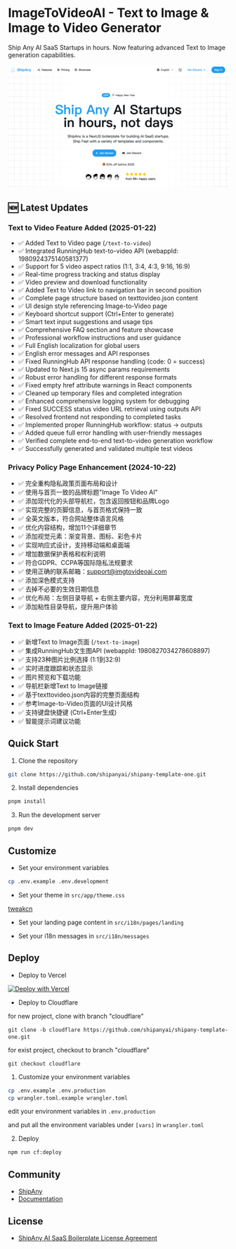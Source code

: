 # ImageToVideoAI - Text to Image & Image to Video Generator

Ship Any AI SaaS Startups in hours. Now featuring advanced Text to Image generation capabilities.

![preview](preview.png)

## 🆕 Latest Updates

### Text to Video Feature Added (2025-01-22)
- ✅ Added Text to Video page (`/text-to-video`)
- ✅ Integrated RunningHub text-to-video API (webappId: 1980924375140581377)
- ✅ Support for 5 video aspect ratios (1:1, 3:4, 4:3, 9:16, 16:9)
- ✅ Real-time progress tracking and status display
- ✅ Video preview and download functionality
- ✅ Added Text to Video link to navigation bar in second position
- ✅ Complete page structure based on texttovideo.json content
- ✅ UI design style referencing Image-to-Video page
- ✅ Keyboard shortcut support (Ctrl+Enter to generate)
- ✅ Smart text input suggestions and usage tips
- ✅ Comprehensive FAQ section and feature showcase
- ✅ Professional workflow instructions and user guidance
- ✅ Full English localization for global users
- ✅ English error messages and API responses
- ✅ Fixed RunningHub API response handling (code: 0 = success)
- ✅ Updated to Next.js 15 async params requirements
- ✅ Robust error handling for different response formats
- ✅ Fixed empty href attribute warnings in React components
- ✅ Cleaned up temporary files and completed integration
- ✅ Enhanced comprehensive logging system for debugging
- ✅ Fixed SUCCESS status video URL retrieval using outputs API
- ✅ Resolved frontend not responding to completed tasks
- ✅ Implemented proper RunningHub workflow: status → outputs
- ✅ Added queue full error handling with user-friendly messages
- ✅ Verified complete end-to-end text-to-video generation workflow
- ✅ Successfully generated and validated multiple test videos

### Privacy Policy Page Enhancement (2024-10-22)
- ✅ 完全重构隐私政策页面布局和设计
- ✅ 使用与首页一致的品牌标题"Image To Video AI"
- ✅ 添加现代化的头部导航栏，包含返回按钮和品牌Logo
- ✅ 实现完整的页脚信息，与首页格式保持一致
- ✅ 全英文版本，符合网站整体语言风格
- ✅ 优化内容结构，增加11个详细章节
- ✅ 添加视觉元素：渐变背景、图标、彩色卡片
- ✅ 实现响应式设计，支持移动端和桌面端
- ✅ 增加数据保护表格和权利说明
- ✅ 符合GDPR、CCPA等国际隐私法规要求
- ✅ 使用正确的联系邮箱：support@imgtovideoai.com
- ✅ 添加深色模式支持
- ✅ 去掉不必要的生效日期信息
- ✅ 优化布局：左侧目录导航 + 右侧主要内容，充分利用屏幕宽度
- ✅ 添加粘性目录导航，提升用户体验

### Text to Image Feature Added (2025-01-22)
- ✅ 新增Text to Image页面 (`/text-to-image`)
- ✅ 集成RunningHub文生图API (webappId: 1980827034278608897)
- ✅ 支持23种图片比例选择 (1:1到32:9)
- ✅ 实时进度跟踪和状态显示
- ✅ 图片预览和下载功能
- ✅ 导航栏新增Text to Image链接
- ✅ 基于texttovideo.json内容的完整页面结构
- ✅ 参考Image-to-Video页面的UI设计风格
- ✅ 支持键盘快捷键 (Ctrl+Enter生成)
- ✅ 智能提示词建议功能

## Quick Start

1. Clone the repository

```bash
git clone https://github.com/shipanyai/shipany-template-one.git
```

2. Install dependencies

```bash
pnpm install
```

3. Run the development server

```bash
pnpm dev
```

## Customize

- Set your environment variables

```bash
cp .env.example .env.development
```

- Set your theme in `src/app/theme.css`

[tweakcn](https://tweakcn.com/editor/theme)

- Set your landing page content in `src/i18n/pages/landing`

- Set your i18n messages in `src/i18n/messages`

## Deploy

- Deploy to Vercel

[![Deploy with Vercel](https://vercel.com/button)](https://vercel.com/new/clone?repository-url=https%3A%2F%2Fgithub.com%2Fshipanyai%2Fshipany-template-one&project-name=my-shipany-project&repository-name=my-shipany-project&redirect-url=https%3A%2F%2Fshipany.ai&demo-title=ShipAny&demo-description=Ship%20Any%20AI%20Startup%20in%20hours%2C%20not%20days&demo-url=https%3A%2F%2Fshipany.ai&demo-image=https%3A%2F%2Fpbs.twimg.com%2Fmedia%2FGgGSW3La8AAGJgU%3Fformat%3Djpg%26name%3Dlarge)

- Deploy to Cloudflare

for new project, clone with branch "cloudflare"

```shell
git clone -b cloudflare https://github.com/shipanyai/shipany-template-one.git
```

for exist project, checkout to branch "cloudflare"

```shell
git checkout cloudflare
```

1. Customize your environment variables

```bash
cp .env.example .env.production
cp wrangler.toml.example wrangler.toml
```

edit your environment variables in `.env.production`

and put all the environment variables under `[vars]` in `wrangler.toml`

2. Deploy

```bash
npm run cf:deploy
```

## Community

- [ShipAny](https://shipany.ai)
- [Documentation](https://docs.shipany.ai)

## License

- [ShipAny AI SaaS Boilerplate License Agreement](LICENSE)
